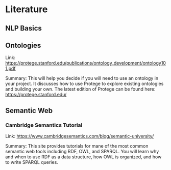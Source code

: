# Literature

## NLP Basics

## Ontologies

Link: https://protege.stanford.edu/publications/ontology_development/ontology101.pdf

Summary: This will help you decide if you will need to use an ontology in your project. It discusses how to use Protege to explore existing ontologies and building your own. The latest edition of Protege can be found here: https://protege.stanford.edu/

## Semantic Web

### Cambridge Semantics Tutorial

Link: https://www.cambridgesemantics.com/blog/semantic-university/

Summary: This site provides tutorials for mane of the most common semantic web tools including RDF, OWL, and SPARQL. You will learn why and when to use RDF as a data structure, how OWL is organized, and how to write SPARQL queries.

